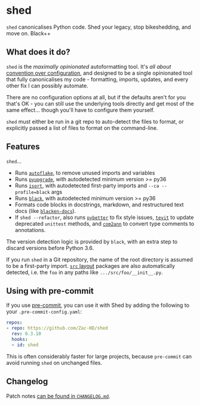 # shed
`shed` canonicalises Python code.  Shed your legacy, stop bikeshedding, and move on.  Black++

## What does it do?
`shed` is the *maximally opinionated* autoformatting tool.  It's *all about*
[convention over configuration](https://en.wikipedia.org/wiki/Convention_over_configuration),
and designed to be a single opinionated tool that fully canonicalises my
code - formatting, imports, updates, and every other fix I can possibly
automate.

There are no configuration options at all, but if the defaults aren't for you
that's OK - you can still use the underlying tools directly and get most of
the same effect... though you'll have to configure them yourself.

`shed` must either be run in a git repo to auto-detect the files to format,
or explicitly passed a list of files to format on the command-line.

## Features
`shed`...

- Runs [`autoflake`](https://pypi.org/project/autoflake/),
  to remove unused imports and variables
- Runs [`pyupgrade`](https://pypi.org/project/pyupgrade/),
  with autodetected minimum version >= py36
- Runs [`isort`](https://pypi.org/project/isort/),
  with autodetected first-party imports and `--ca --profile=black` args
- Runs [`black`](https://pypi.org/project/black/),
  with autodetected minimum version >= py36
- Formats code blocks in docstrings, markdown, and restructured text docs
  (like [`blacken-docs`](https://pypi.org/project/blacken-docs/)).
- If `shed --refactor`, also runs [`pybetter`](https://pypi.org/project/pybetter/)
  to fix style issues, [`teyit`](https://pypi.org/project/teyit/) to update
  deprecated `unittest` methods, and [`com2ann`](https://pypi.org/project/com2ann/)
  to convert type comments to annotations.

The version detection logic is provided by `black`, with an extra step to discard
versions before Python 3.6.

If you run `shed` in a Git repository, the name of the root directory is assumed to be a
first-party import.  [`src` layout](https://hynek.me/articles/testing-packaging/)
packages are also automatically detected, i.e. the `foo` in any paths like
`.../src/foo/__init__.py`.

## Using with pre-commit
If you use [pre-commit](https://pre-commit.com/), you can use it with Shed by
adding the following to your `.pre-commit-config.yaml`:

```yaml
repos:
- repo: https://github.com/Zac-HD/shed
  rev: 0.3.10
  hooks:
  - id: shed
```

This is often considerably faster for large projects, because `pre-commit`
can avoid running `shed` on unchanged files.

## Changelog

Patch notes [can be found in `CHANGELOG.md`](https://github.com/Zac-HD/shed/blob/master/CHANGELOG.md).
